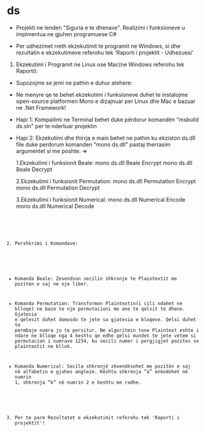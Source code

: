 # ds
* Projekti ne lenden "Siguria e te dhenave". Realizimi i funksioneve u implmentua ne gjuhen programuese C#

* Per udhezimet rreth ekzekutimit te programit ne Windows, si dhe rezultatin e ekzekutimeve referohu tek 'Raporti i projektit - Udhezuesi'


1. Ekzekutimi i Programit ne Linux ose Mac(ne Windows referohu tek Raporti): 

* Supozojme se jemi ne pathin e duhur atehere:

* Ne menyre qe te behet ekzekutimi i funksioneve duhet te instalojme open-source platformen Mono e dizajnuar per Linux dhe Mac e bazuar ne .Net Framework! 


* Hapi 1: Kompailimi ne Terminal behet duke përdorur komandën  "msbuild ds.sln" per te ndertuar projektin
* Hapi 2: Ekzekutimi dhe thirrja e main behet ne pathin ku ekziston ds.dll file duke perdorum komanden "mono ds.dll" pastaj therrasim argumentet si me poshte: =>

	1.Ekzekutimi i funksionit Beale:
		mono ds.dll Beale Encrypt  <text>
     		mono ds.dll Beale Decrypt  <text>

	2.Ekzekutimi i funksionit Permutation:
		mono ds.dll Permutation Encrypt  <key><text>
     		mono ds.dll Permutation Decrypt  <key><text>

	3.Ekzekutimi i funksionit Numerical:
		mono ds.dll Numerical Encode  <text>
     		mono ds.dll Numerical Decode  <code>

2. Pershkrimi i Komandave: 

* Komanda Beale: 	Zevendson secilin shkronje te  Plaintextit me poziten e saj ne nje liber.

*  Komanda Permutation: Transformon Plaintextin(i cili ndahet ne blloqe) ne baze te nje permutacioni me ane te qelsit te dhene. Gjatesia e qelesit duhet domosdo te jete sa gjatesia e bloqeve.
Qelsi duhet te permbaje numra jo te persitur. Ne algoritmin tone Plaintext eshte i ndare ne blloqe nga 4 keshtu qe edhe qelsi mundet te jete vetem si permutacion i numrave 1234, ku secili numer i pergjigjet pozites se plaintextit ne bllok.

* Komanda Numerical:    Secila shkronjë zëvendësohet me pozitën e saj në alfabetin e gjuhes angleze. Kështu shkronja “a” enkodohet në numrin 1, shkronja “b” në numrin 2 e keshtu me radhe.

3. Per te pare Rezultatet e ekzekutimit referohu tek 'Raporti i projektit'!









